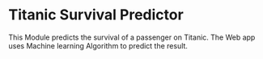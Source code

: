 # Titanic Survival Predictor 
This Module predicts the survival of a passenger on Titanic.
The Web app uses Machine learning Algorithm to predict the result.
